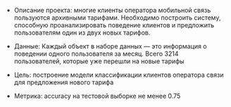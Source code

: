 * Описание проекта: многие клиенты оператора мобильной связь пользуются архивными тарифами. Необходимо построить систему, способную проанализировать поведение клиентов и предложить пользователям один из двух новых тарифов.

* Данные: Каждый объект в наборе данных — это информация о поведении одного пользователя за месяц. Всего 3214 пользователей, которые уже перешли на новые тарифы

* Цель: построение модели классификации клиентов оператора связи для предложения нового тарифа

* Метрика:  accuracy на тестовой выборке не менее 0.75
